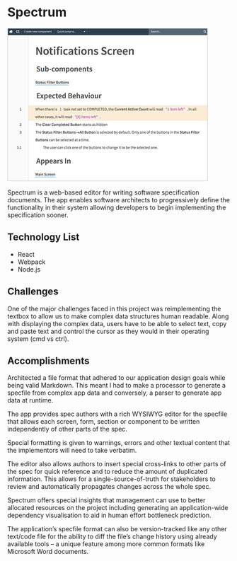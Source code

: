 # Spectrum

![](/web/public/images/spectrum.png)

Spectrum is a web-based editor for writing software specification documents. The app enables software architects to progressively define the functionality in their system allowing developers to begin implementing the specification sooner.

## Technology List

-   React
-   Webpack
-   Node.js

## Challenges

One of the major challenges faced in this project was reimplementing the textbox to allow us to make complex data structures human readable. Along with displaying the complex data, users have to be able to select text, copy and paste text and control the cursor as they would in their operating system (cmd vs ctrl).

## Accomplishments

Architected a file format that adhered to our application design goals while being valid Markdown. This meant I had to make a processor to generate a specfile from complex app data and conversely, a parser to generate app data at runtime.

The app provides spec authors with a rich WYSIWYG editor for the specfile that allows each screen, form, section or component to be written independently of other parts of the spec.

Special formatting is given to warnings, errors and other textual content that the implementors will need to take verbatim.

The editor also allows authors to insert special cross-links to other parts of the spec for quick reference and to reduce the amount of duplicated information. This allows for a single-source-of-truth for stakeholders to review and automatically propagates changes across the whole spec.

Spectrum offers special insights that management can use to better allocated resources on the project including generating an application-wide dependency visualisation to aid in human effort bottleneck prediction.

The application’s specfile format can also be version-tracked like any other text/code file for the ability to diff the file’s change history using already available tools – a unique feature among more common formats like Microsoft Word documents.
